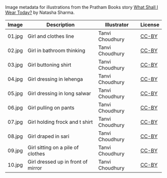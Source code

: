 Image metadata for illustrations from the Pratham Books story [What Shall I Wear Today?](https://storyweaver.org.in/stories/191-what-shall-i-wear-today) by Natasha Sharma.

Image | Description | Illustrator | License
----- | ----------- | ----------- | -------
01.jpg | Girl and clothes line | Tanvi Choudhury | [CC-BY](https://creativecommons.org/licenses/by/4.0/)
02.jpg | Girl in bathroom thinking | Tanvi Choudhury | [CC-BY](https://creativecommons.org/licenses/by/4.0/)
03.jpg | Girl buttoning shirt | Tanvi Choudhury | [CC-BY](https://creativecommons.org/licenses/by/4.0/)
04.jpg | Girl dressing in lehenga | Tanvi Choudhury | [CC-BY](https://creativecommons.org/licenses/by/4.0/)
05.jpg | Girl dressing in long salwar | Tanvi Choudhury | [CC-BY](https://creativecommons.org/licenses/by/4.0/)
06.jpg | Girl pulling on pants | Tanvi Choudhury | [CC-BY](https://creativecommons.org/licenses/by/4.0/)
07.jpg | Girl holding frock and t shirt | Tanvi Choudhury | [CC-BY](https://creativecommons.org/licenses/by/4.0/)
08.jpg | Girl draped in sari | Tanvi Choudhury | [CC-BY](https://creativecommons.org/licenses/by/4.0/)
09.jpg | Girl sitting on a pile of clothes | Tanvi Choudhury | [CC-BY](https://creativecommons.org/licenses/by/4.0/)
10.jpg | Girl dressed up in front of mirror | Tanvi Choudhury | [CC-BY](https://creativecommons.org/licenses/by/4.0/)
